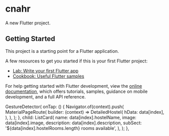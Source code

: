 # cnahr

A new Flutter project.

## Getting Started

This project is a starting point for a Flutter application.

A few resources to get you started if this is your first Flutter project:

- [Lab: Write your first Flutter app](https://docs.flutter.dev/get-started/codelab)
- [Cookbook: Useful Flutter samples](https://docs.flutter.dev/cookbook)

For help getting started with Flutter development, view the
[online documentation](https://docs.flutter.dev/), which offers tutorials,
samples, guidance on mobile development, and a full API reference.


GestureDetector(
                    onTap: () {
                      Navigator.of(context).push(
                        MaterialPageRoute(
                          builder: (context) => DetailedHostel(
                            hData: data[index],
                          ),
                        ),
                      );
                    },
                    child: ListCard(
                      name: data[index].hostelName,
                      image: data[index].image,
                      description: data[index].description,
                      subSect:
                          '${data[index].hostelRooms.length} rooms available',
                    ),
                  );
                },